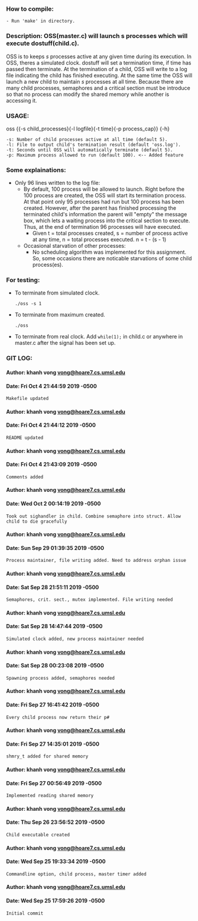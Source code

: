 ### How to compile:
	- Run 'make' in directory.

### Description: OSS(master.c) will launch s processes which will execute dostuff(child.c).
OSS is to keeps *s* processes active at any given time during its execution. In OSS, theres a simulated clock. dostuff will set a termination time, if time has passed then terminate.  At the termination of a child, OSS will write to a log file indicating the child has finished executing. At the same time the OSS will launch a new child to maintain *s* processes at all time. Because there are many child processes, semaphores and a critical section must be introduce so that no process can modify the shared memory while another is accessing it.

### USAGE: 
oss {{-s child\_processes}{-l logfile}{-t time}{-p process\_cap}} {-h}

    -s: Number of child processes active at all time (default 5).
	-l: File to output child's termination result (default 'oss.log').
	-t: Seconds until OSS will automatically terminate (default 5).
	-p: Maximum process allowed to run (default 100). <-- Added feature

### Some explainations:
- Only 96 lines written to the log file:
    - By default, 100 process will be allowed to launch. Right before the 100 process are created, the OSS will start its termination process. At that point only 95 processes had run but 100 process has been created. However, after the parent has finished processing the terminated child's information the parent will "empty" the message box, which lets a waiting process into the critical section to execute. Thus, at the end of termination 96 processes will have executed.
        - Given t = total processes created, s = number of process active at any time, n = total processes executed.
					n = t - (s - 1)
	- Occasional starvation of other processes:
		- No scheduling algorithm was implemented for this assignment. So, some occasions there are noticable starvations of some child process(es).

### For testing:
- To terminate from simulated clock.

    `./oss -s 1`
- To terminate from maximum created.

    `./oss`
- To terminate from real clock.
    Add `while(1);` in child.c or anywhere in master.c after the signal has been set up.


### GIT LOG:

#### Author: khanh vong <vong@hoare7.cs.umsl.edu>
#### Date:   Fri Oct 4 21:44:59 2019 -0500

    Makefile updated

#### Author: khanh vong <vong@hoare7.cs.umsl.edu>
#### Date:   Fri Oct 4 21:44:12 2019 -0500

    README updated

#### Author: khanh vong <vong@hoare7.cs.umsl.edu>
#### Date:   Fri Oct 4 21:43:09 2019 -0500

    Comments added

#### Author: khanh vong <vong@hoare7.cs.umsl.edu>
#### Date:   Wed Oct 2 00:14:19 2019 -0500

    Took out sighandler in child. Combine semaphore into struct. Allow child to die gracefully

#### Author: khanh vong <vong@hoare7.cs.umsl.edu>
#### Date:   Sun Sep 29 01:39:35 2019 -0500

    Process maintainer, file writing added. Need to address orphan issue

#### Author: khanh vong <vong@hoare7.cs.umsl.edu>
#### Date:   Sat Sep 28 21:51:11 2019 -0500

    Semaphores, crit. sect., mutex implemented. File writing needed

#### Author: khanh vong <vong@hoare7.cs.umsl.edu>
#### Date:   Sat Sep 28 14:47:44 2019 -0500

    Simulated clock added, new process maintainer needed

#### Author: khanh vong <vong@hoare7.cs.umsl.edu>
#### Date:   Sat Sep 28 00:23:08 2019 -0500

    Spawning process added, semaphores needed

#### Author: khanh vong <vong@hoare7.cs.umsl.edu>
#### Date:   Fri Sep 27 16:41:42 2019 -0500

    Every child process now return their p#

#### Author: khanh vong <vong@hoare7.cs.umsl.edu>
#### Date:   Fri Sep 27 14:35:01 2019 -0500

    shmry_t added for shared memory

#### Author: khanh vong <vong@hoare7.cs.umsl.edu>
#### Date:   Fri Sep 27 00:56:49 2019 -0500

    Implemented reading shared memory

#### Author: khanh vong <vong@hoare7.cs.umsl.edu>
#### Date:   Thu Sep 26 23:56:52 2019 -0500

    Child executable created

#### Author: khanh vong <vong@hoare7.cs.umsl.edu>
#### Date:   Wed Sep 25 19:33:34 2019 -0500

    Commandline option, child process, master timer added

#### Author: khanh vong <vong@hoare7.cs.umsl.edu>
#### Date:   Wed Sep 25 17:59:26 2019 -0500

    Initial commit
